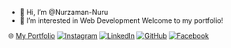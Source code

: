 - 👋 Hi, I’m @Nurzaman-Nuru
- 👀 I’m interested in Web Development 
  Welcome to my portfolio!


🌐 [My Portfolio](https://nurzamanportfolio.vercel.app/)
[![Instagram](https://img.shields.io/badge/Instagram-E4405F?style=for-the-badge&logo=instagram&logoColor=white)](https://www.instagram.com/nuruzzaman2222/)
[![LinkedIn](https://img.shields.io/badge/LinkedIn-0A66C2?style=for-the-badge&logo=linkedin&logoColor=white)](https://www.linkedin.com/in/md-nurzaman-7b9858262/)
[![GitHub](https://img.shields.io/badge/GitHub-181717?style=for-the-badge&logo=github&logoColor=white)](https://github.com/Nuruzzaman-Nuru)
[![Facebook](https://img.shields.io/badge/Facebook-1877F2?style=for-the-badge&logo=facebook&logoColor=white)](https://www.facebook.com/nuruzzaman6868/)
